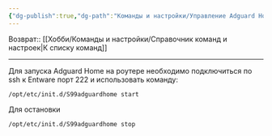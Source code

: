 ```yaml
---
{"dg-publish":true,"dg-path":"Команды и настройки/Управление Adguard Home.md","permalink":"/komandy-i-nastrojki/upravlenie-adguard-home/","updated":"2024-09-03T16:14:26+03:00"}
---
```


Возврат:: [[Хобби/Команды и настройки/Справочник команд и настроек\|К списку команд]]

---
Для запуска Adguard Home на роутере необходимо подключиться по ssh к Entware порт 222 и использовать команду:

```console
/opt/etc/init.d/S99adguardhome start
```

Для остановки 

```console
/opt/etc/init.d/S99adguardhome stop
```
